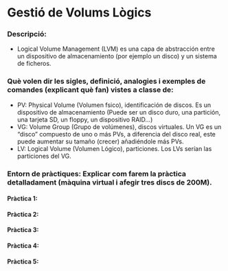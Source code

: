 # Gestió de Volums Lògics
### Descripció:   
  -  Logical Volume Management (LVM) es una capa de abstracción entre un dispositivo de almacenamiento (por ejemplo un disco)
  y un sistema de ficheros.  

### Què volen dir les sigles, definició, analogies i exemples de comandes (explicant què fan) vistes a classe de:  
  - PV: Physical Volume (Volumen fsico), identificación de discos. Es un dispositivo de almacenamiento 
  (Puede ser un disco duro, una partición, una tarjeta SD, un floppy, un dispositivo RAID...)
  - VG: Volume Group (Grupo de volúmenes), discos virtuales. Un VG es un “disco” compuesto de uno o más PVs, a diferencia 
  del disco real, este puede aumentar su tamaño (crecer) añadiéndole más PVs.
  - LV: Logical Volume (Volumen Lógico), particiones. Los LVs serían las particiones del VG.
  
### Entorn de pràctiques: Explicar com farem la pràctica detalladament (màquina virtual i afegir tres discs de 200M).
#### Pràctica 1:



#### Pràctica 2:
#### Pràctica 3:
#### Pràctica 4:
#### Pràctica 5:

